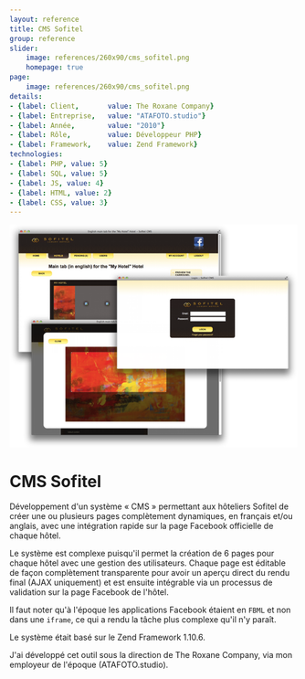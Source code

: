 ```yaml
---
layout: reference
title: CMS Sofitel
group: reference
slider:
    image: references/260x90/cms_sofitel.png
    homepage: true
page:
    image: references/260x90/cms_sofitel.png
details:
- {label: Client,       value: The Roxane Company}
- {label: Entreprise,   value: "ATAFOTO.studio"}
- {label: Année,        value: "2010"}
- {label: Rôle,         value: Développeur PHP}
- {label: Framework,    value: Zend Framework}
technologies:
- {label: PHP, value: 5}
- {label: SQL, value: 5}
- {label: JS, value: 4}
- {label: HTML, value: 2}
- {label: CSS, value: 3}
---
```


![Capture d'écran de l'application][main_image]

# CMS Sofitel

Développement d'un système « CMS » permettant aux hôteliers Sofitel de créer une ou plusieurs pages complètement dynamiques, en français et/ou anglais, avec une intégration rapide sur la page Facebook officielle de chaque hôtel.

Le système est complexe puisqu'il permet la création de 6 pages pour chaque hôtel avec une gestion des utilisateurs. Chaque page est éditable de façon complètement transparente pour avoir un aperçu direct du rendu final (AJAX uniquement) et est ensuite intégrable via un processus de validation sur la page Facebook de l'hôtel.

Il faut noter qu'à l'époque les applications Facebook étaient en `FBML` et non dans une `iframe`, ce qui a rendu la tâche plus complexe qu'il n'y paraît.

Le système était basé sur le Zend Framework 1.10.6.

J'ai développé cet outil sous la direction de The Roxane Company, via mon employeur de l'époque (ATAFOTO.studio).

[main_image]: /img/references/cms_sofitel.png "Capture d'écran de l'application"
